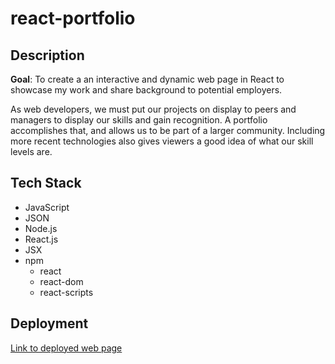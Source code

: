 # react-portfolio

## Description

**Goal**: To create a an interactive and dynamic web page in React to showcase my work and share background to potential employers.

As web developers, we must put our projects on display to peers and managers to display our skills and gain recognition. A portfolio accomplishes that, and allows us to be part of a larger community. Including more recent technologies also gives viewers a good idea of what our skill levels are.

## Tech Stack
- JavaScript
- JSON
- Node.js
- React.js
- JSX
- npm
    - react
    - react-dom
    - react-scripts

## Deployment

[Link to deployed web page]()